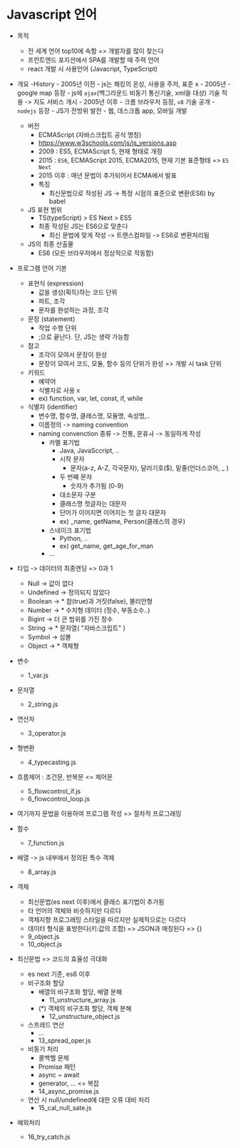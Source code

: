 # Javascript 언어
- 목적
    - 전 세계 언어 top10에 속함 => 개발자를 많이 찾는다
    - 프런트엔드 포지션에서 SPA를 개발할 때 주력 언어
    - react 개발 시 사용언어 (Javacript, TypeScript)


- 개요
    -History
        - 2005년 이전
            - js는 해킹의 온상, 사용을 주저, 표준 x
        - 2005년
            - google map 등장
            - js에 `ajax`(백그라운드 비동기 통신기술, xml을 대상) 기술 적용 -> 지도 서비스 개시
        - 2005년 이후
            - 크롬 브라우저 등장, `v8` 기술 공개
            - `nodejs` 등장
                - JS가 전방위 발전
                - 웹, 데스크톱 app, 모바일 개발
    - 버전
        - ECMAScript (자바스크립트 공식 명칭)
        - https://www.w3schools.com/js/js_versions.asp
        - 2009 : ES5, ECMAScript 5, 현재 형태로 개정
        - 2015 : `ES6`, ECMAScript 2015, ECMA2015, 현재 기본 표준형태 => `ES Next`
        - 2015 이후 : 매년 문법이 추가되어서 ECMA에서 발표
        - 특징
            - 최신문법으로 작성된 JS -> 특정 시점의 표준으로 변환(ES6) by babel
    - JS 표현 범위
        - TS(typeScript) > ES Next > ES5
        - 최종 작성된 JS는 ES6으로 맞춘다
            - 최신 문법에 맞게 작성 -> 트랜스컴파일 -> ES6로 변환처리됨
    - JS의 최종 산출물
        - ES6 (모든 브라우저에서 정상적으로 작동함)


- 프로그램 언어 기본
    - 표현식 (expression)
        - 값을 생성(획득)하는 코드 단위
        - 파트, 조각
        - 문자를 완성하는 과정, 조각
    - 문장 (statement)
        - 작업 수행 단위
        - ;으로 끝난다. 단, JS는 생략 가능함
    - 참고
        - 조각이 모여서 문장이 완성
        - 문장이 모여서 코드, 모듈, 함수 등의 단위가 완성 => 개발 시 task 단위
    - 키워드
        - 예약어
        - 식별자로 사용 x
        - ex) function, var, let, const, if, while
    - 식별자 (identifier)
        - 변수명, 함수명, 클래스명, 모듈명, 속성명,..
        - 이름정의 -> naming convention
        - naming convenction 종류 -> 전통, 문휴ㅘ -> 동일하게 작성
            - 카멜 표기법
                - Java, JavaSccript, ..
                - 시작 문자
                    - 문자(a-z, A-Z, 각국문자), 달러기호($), 밑줄(언더스코어, _ )
                - 두 번째 문자
                    - 숫자가 추가됨 (0-9)
                - 대소문자 구분
                - 클래스명 첫글자는 대문자
                - 단어가 이어지면 이어지는 첫 글자 대문자
                - ex)
                    _name, getName, Person(클래스의 경우)
            - 스네이크 표기법
                - Python, ..
                - ex) get_name, get_age_for_man
            - ...


- 타입 -> 데이터의 최종엔딩 => 0과 1
    - Null      -> 값이 없다
    - Undefined -> 정의되지 않았다
    - Boolean   -> * 참(true)과 거짓(false), 불리안형
    - Number    -> * 수치형 데이터 (정수, 부동소수..)
    - Bigint    -> 더 큰 범위를 가진 정수
    - String    -> * 문자열( "자바스크립트" )
    - Symbol    -> 심볼
    - Object    -> * 객체형

- 변수
    - 1_var.js

- 문자열
    - 2_string.js

- 연산자
    - 3_operator.js

- 형변환
    - 4_typecasting.js

- 흐름제어 : 조건문, 반복문 <= 제어문
    - 5_flowcontrol_if.js
    - 6_flowcontrol_loop.js

- 여기까지 문법을 이용하여 프로그램 작성 => 절차적 프로그래밍

- 함수
    - 7_function.js

- 배열 -> js 내부에서 정의된 특수 객체
    - 8_array.js

- 객체
    - 최신문법(es next 이후)에서 클래스 표기법이 추가됨
    - 타 언어의 객체와 비슷하지만 다르다
    - 객체지향 프로그래밍 스타일을 따르지만 실제적으로는 다르다
    - 데이터 형식을 표방한다(키:값의 조합) => JSON과 매칭된다 => {}
    - 9_object.js
    - 10_object.js

- 최신문법 => 코드의 효율성 극대화
    - es next 기준, es6 이후
    - 비구조화 할당
        - 배열의 비구조화 할당, 배열 분해
            - 11_unstructure_array.js
        - (*) 객체의 비구조화 할당, 객체 분해
            - 12_unstructure_object.js
    - 스프레드 연산
        - ...
        - 13_spread_oper.js
    - 비동기 처리
        - 콜백헬 문제
        - Promise 패턴
        - async ~ await
        - generator, ... <= 복잡
        - 14_async_promise.js
    - 연산 시 null/undefined에 대한 오류 대비 처리
        - 15_cal_null_sate.js

- 예외처리
    - 16_try_catch.js